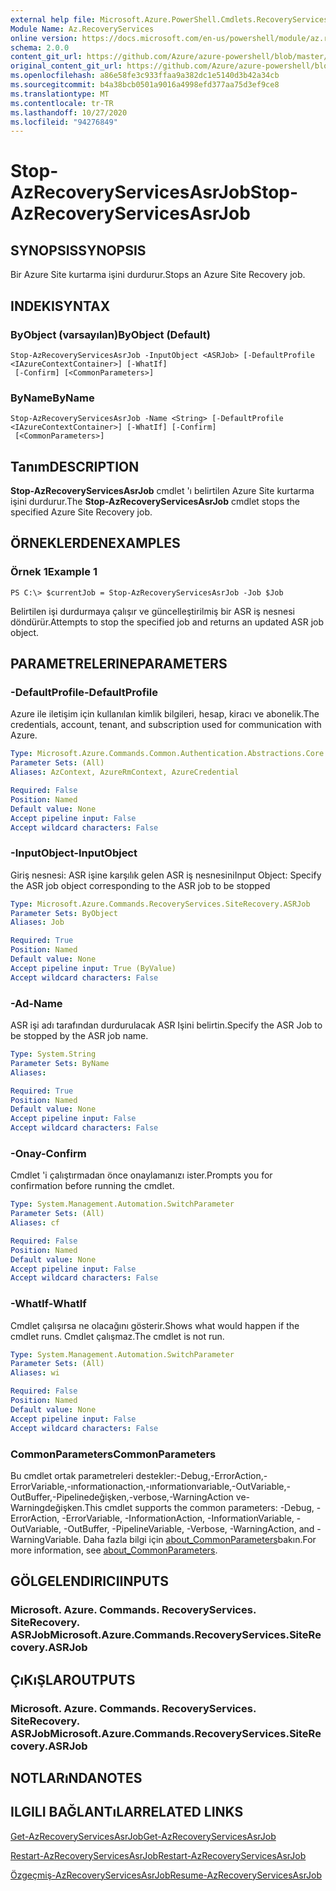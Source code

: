 ```yaml
---
external help file: Microsoft.Azure.PowerShell.Cmdlets.RecoveryServices.SiteRecovery.dll-Help.xml
Module Name: Az.RecoveryServices
online version: https://docs.microsoft.com/en-us/powershell/module/az.recoveryservices/stop-azrecoveryservicesasrjob
schema: 2.0.0
content_git_url: https://github.com/Azure/azure-powershell/blob/master/src/RecoveryServices/RecoveryServices/help/Stop-AzRecoveryServicesAsrJob.md
original_content_git_url: https://github.com/Azure/azure-powershell/blob/master/src/RecoveryServices/RecoveryServices/help/Stop-AzRecoveryServicesAsrJob.md
ms.openlocfilehash: a86e58fe3c933ffaa9a382dc1e5140d3b42a34cb
ms.sourcegitcommit: b4a38bcb0501a9016a4998efd377aa75d3ef9ce8
ms.translationtype: MT
ms.contentlocale: tr-TR
ms.lasthandoff: 10/27/2020
ms.locfileid: "94276849"
---
```

# <span data-ttu-id="21568-101">Stop-AzRecoveryServicesAsrJob</span><span class="sxs-lookup"><span data-stu-id="21568-101">Stop-AzRecoveryServicesAsrJob</span></span>

## <span data-ttu-id="21568-102">SYNOPSIS</span><span class="sxs-lookup"><span data-stu-id="21568-102">SYNOPSIS</span></span>
<span data-ttu-id="21568-103">Bir Azure Site kurtarma işini durdurur.</span><span class="sxs-lookup"><span data-stu-id="21568-103">Stops an Azure Site Recovery job.</span></span>

## <span data-ttu-id="21568-104">INDEKI</span><span class="sxs-lookup"><span data-stu-id="21568-104">SYNTAX</span></span>

### <span data-ttu-id="21568-105">ByObject (varsayılan)</span><span class="sxs-lookup"><span data-stu-id="21568-105">ByObject (Default)</span></span>
```
Stop-AzRecoveryServicesAsrJob -InputObject <ASRJob> [-DefaultProfile <IAzureContextContainer>] [-WhatIf]
 [-Confirm] [<CommonParameters>]
```

### <span data-ttu-id="21568-106">ByName</span><span class="sxs-lookup"><span data-stu-id="21568-106">ByName</span></span>
```
Stop-AzRecoveryServicesAsrJob -Name <String> [-DefaultProfile <IAzureContextContainer>] [-WhatIf] [-Confirm]
 [<CommonParameters>]
```

## <span data-ttu-id="21568-107">Tanım</span><span class="sxs-lookup"><span data-stu-id="21568-107">DESCRIPTION</span></span>
<span data-ttu-id="21568-108">**Stop-AzRecoveryServicesAsrJob** cmdlet 'ı belirtilen Azure Site kurtarma işini durdurur.</span><span class="sxs-lookup"><span data-stu-id="21568-108">The **Stop-AzRecoveryServicesAsrJob** cmdlet stops the specified Azure Site Recovery job.</span></span>

## <span data-ttu-id="21568-109">ÖRNEKLERDEN</span><span class="sxs-lookup"><span data-stu-id="21568-109">EXAMPLES</span></span>

### <span data-ttu-id="21568-110">Örnek 1</span><span class="sxs-lookup"><span data-stu-id="21568-110">Example 1</span></span>
```
PS C:\> $currentJob = Stop-AzRecoveryServicesAsrJob -Job $Job
```

<span data-ttu-id="21568-111">Belirtilen işi durdurmaya çalışır ve güncelleştirilmiş bir ASR iş nesnesi döndürür.</span><span class="sxs-lookup"><span data-stu-id="21568-111">Attempts to stop the specified job and returns an updated ASR job object.</span></span>

## <span data-ttu-id="21568-112">PARAMETRELERINE</span><span class="sxs-lookup"><span data-stu-id="21568-112">PARAMETERS</span></span>

### <span data-ttu-id="21568-113">-DefaultProfile</span><span class="sxs-lookup"><span data-stu-id="21568-113">-DefaultProfile</span></span>
<span data-ttu-id="21568-114">Azure ile iletişim için kullanılan kimlik bilgileri, hesap, kiracı ve abonelik.</span><span class="sxs-lookup"><span data-stu-id="21568-114">The credentials, account, tenant, and subscription used for communication with Azure.</span></span>


```yaml
Type: Microsoft.Azure.Commands.Common.Authentication.Abstractions.Core.IAzureContextContainer
Parameter Sets: (All)
Aliases: AzContext, AzureRmContext, AzureCredential

Required: False
Position: Named
Default value: None
Accept pipeline input: False
Accept wildcard characters: False
```

### <span data-ttu-id="21568-115">-InputObject</span><span class="sxs-lookup"><span data-stu-id="21568-115">-InputObject</span></span>
<span data-ttu-id="21568-116">Giriş nesnesi: ASR işine karşılık gelen ASR iş nesnesini</span><span class="sxs-lookup"><span data-stu-id="21568-116">Input Object: Specify the ASR job object corresponding to the ASR job to be stopped</span></span>

```yaml
Type: Microsoft.Azure.Commands.RecoveryServices.SiteRecovery.ASRJob
Parameter Sets: ByObject
Aliases: Job

Required: True
Position: Named
Default value: None
Accept pipeline input: True (ByValue)
Accept wildcard characters: False
```

### <span data-ttu-id="21568-117">-Ad</span><span class="sxs-lookup"><span data-stu-id="21568-117">-Name</span></span>
<span data-ttu-id="21568-118">ASR işi adı tarafından durdurulacak ASR Işini belirtin.</span><span class="sxs-lookup"><span data-stu-id="21568-118">Specify the ASR Job to be stopped by the ASR job name.</span></span>

```yaml
Type: System.String
Parameter Sets: ByName
Aliases:

Required: True
Position: Named
Default value: None
Accept pipeline input: False
Accept wildcard characters: False
```

### <span data-ttu-id="21568-119">-Onay</span><span class="sxs-lookup"><span data-stu-id="21568-119">-Confirm</span></span>
<span data-ttu-id="21568-120">Cmdlet 'i çalıştırmadan önce onaylamanızı ister.</span><span class="sxs-lookup"><span data-stu-id="21568-120">Prompts you for confirmation before running the cmdlet.</span></span>

```yaml
Type: System.Management.Automation.SwitchParameter
Parameter Sets: (All)
Aliases: cf

Required: False
Position: Named
Default value: None
Accept pipeline input: False
Accept wildcard characters: False
```

### <span data-ttu-id="21568-121">-WhatIf</span><span class="sxs-lookup"><span data-stu-id="21568-121">-WhatIf</span></span>
<span data-ttu-id="21568-122">Cmdlet çalışırsa ne olacağını gösterir.</span><span class="sxs-lookup"><span data-stu-id="21568-122">Shows what would happen if the cmdlet runs.</span></span> <span data-ttu-id="21568-123">Cmdlet çalışmaz.</span><span class="sxs-lookup"><span data-stu-id="21568-123">The cmdlet is not run.</span></span>

```yaml
Type: System.Management.Automation.SwitchParameter
Parameter Sets: (All)
Aliases: wi

Required: False
Position: Named
Default value: None
Accept pipeline input: False
Accept wildcard characters: False
```

### <span data-ttu-id="21568-124">CommonParameters</span><span class="sxs-lookup"><span data-stu-id="21568-124">CommonParameters</span></span>
<span data-ttu-id="21568-125">Bu cmdlet ortak parametreleri destekler:-Debug,-ErrorAction,-ErrorVariable,-ınformationaction,-ınformationvariable,-OutVariable,-OutBuffer,-Pipelinedeğişken,-verbose,-WarningAction ve-Warningdeğişken.</span><span class="sxs-lookup"><span data-stu-id="21568-125">This cmdlet supports the common parameters: -Debug, -ErrorAction, -ErrorVariable, -InformationAction, -InformationVariable, -OutVariable, -OutBuffer, -PipelineVariable, -Verbose, -WarningAction, and -WarningVariable.</span></span> <span data-ttu-id="21568-126">Daha fazla bilgi için [about_CommonParameters](http://go.microsoft.com/fwlink/?LinkID=113216)bakın.</span><span class="sxs-lookup"><span data-stu-id="21568-126">For more information, see [about_CommonParameters](http://go.microsoft.com/fwlink/?LinkID=113216).</span></span>

## <span data-ttu-id="21568-127">GÖLGELENDIRICI</span><span class="sxs-lookup"><span data-stu-id="21568-127">INPUTS</span></span>

### <span data-ttu-id="21568-128">Microsoft. Azure. Commands. RecoveryServices. SiteRecovery. ASRJob</span><span class="sxs-lookup"><span data-stu-id="21568-128">Microsoft.Azure.Commands.RecoveryServices.SiteRecovery.ASRJob</span></span>

## <span data-ttu-id="21568-129">ÇıKıŞLAR</span><span class="sxs-lookup"><span data-stu-id="21568-129">OUTPUTS</span></span>

### <span data-ttu-id="21568-130">Microsoft. Azure. Commands. RecoveryServices. SiteRecovery. ASRJob</span><span class="sxs-lookup"><span data-stu-id="21568-130">Microsoft.Azure.Commands.RecoveryServices.SiteRecovery.ASRJob</span></span>

## <span data-ttu-id="21568-131">NOTLARıNDA</span><span class="sxs-lookup"><span data-stu-id="21568-131">NOTES</span></span>

## <span data-ttu-id="21568-132">ILGILI BAĞLANTıLAR</span><span class="sxs-lookup"><span data-stu-id="21568-132">RELATED LINKS</span></span>

[<span data-ttu-id="21568-133">Get-AzRecoveryServicesAsrJob</span><span class="sxs-lookup"><span data-stu-id="21568-133">Get-AzRecoveryServicesAsrJob</span></span>](./Get-AzRecoveryServicesAsrJob.md)

[<span data-ttu-id="21568-134">Restart-AzRecoveryServicesAsrJob</span><span class="sxs-lookup"><span data-stu-id="21568-134">Restart-AzRecoveryServicesAsrJob</span></span>](./Restart-AzRecoveryServicesAsrJob.md)

[<span data-ttu-id="21568-135">Özgeçmiş-AzRecoveryServicesAsrJob</span><span class="sxs-lookup"><span data-stu-id="21568-135">Resume-AzRecoveryServicesAsrJob</span></span>](./Resume-AzRecoveryServicesAsrJob.md)
